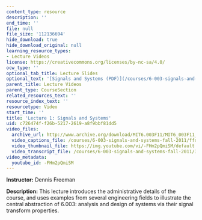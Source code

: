 ```yaml
---
content_type: resource
description: ''
end_time: ''
file: null
file_size: '112136694'
hide_download: true
hide_download_original: null
learning_resource_types:
- Lecture Videos
license: https://creativecommons.org/licenses/by-nc-sa/4.0/
ocw_type: ''
optional_tab_title: Lecture Slides
optional_text: '[Signals and Systems (PDF)](/courses/6-003-signals-and-systems-fall-2011/resources/mit6_003f11_lec01)'
parent_title: Lecture Videos
parent_type: CourseSection
related_resources_text: ''
resource_index_text: ''
resourcetype: Video
start_time: ''
title: 'Lecture 1: Signals and Systems'
uid: c726474f-f26b-5217-2619-a8f9bbf81dd5
video_files:
  archive_url: http://www.archive.org/download/MIT6.003F11/MIT6_003F11_lec01_300k.mp4
  video_captions_file: /courses/6-003-signals-and-systems-fall-2011/ffd5c64a93b95e078aa2a1fb6afc56d1_-FHm2pQmiSM.vtt
  video_thumbnail_file: https://img.youtube.com/vi/-FHm2pQmiSM/default.jpg
  video_transcript_file: /courses/6-003-signals-and-systems-fall-2011/34f39bd3ed0c3fd1599261bbf550a706_-FHm2pQmiSM.pdf
video_metadata:
  youtube_id: -FHm2pQmiSM
---
```


**Instructor:** Dennis Freeman

**Description:** This lecture introduces the administrative details of the course, and uses examples from several engineering fields to illustrate the central abstraction of 6.003: analysis and design of systems via their signal transform properties.

